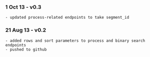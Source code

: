 ### 1 Oct 13 - v0.3
    - updated process-related endpoints to take segment_id

### 21 Aug 13 - v0.2

    - added rows and sort parameters to process and binary search endpoints
    - pushed to github


